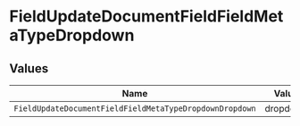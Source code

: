 # FieldUpdateDocumentFieldFieldMetaTypeDropdown


## Values

| Name                                                    | Value                                                   |
| ------------------------------------------------------- | ------------------------------------------------------- |
| `FieldUpdateDocumentFieldFieldMetaTypeDropdownDropdown` | dropdown                                                |